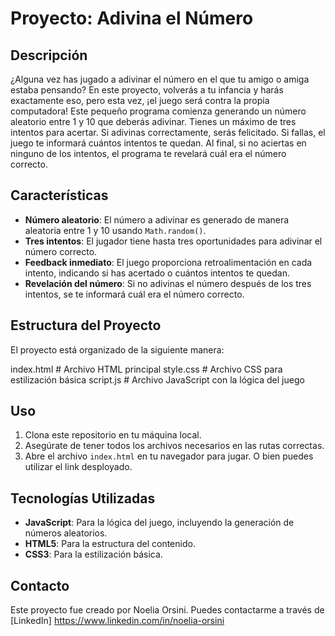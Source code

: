 # Proyecto: Adivina el Número
## Descripción
¿Alguna vez has jugado a adivinar el número en el que tu amigo o amiga estaba pensando? En este proyecto, volverás a tu infancia y harás exactamente eso, pero esta vez, ¡el juego será contra la propia computadora!
Este pequeño programa comienza generando un número aleatorio entre 1 y 10 que deberás adivinar. Tienes un máximo de tres intentos para acertar. Si adivinas correctamente, serás felicitado. Si fallas, el juego te informará cuántos intentos te quedan. Al final, si no aciertas en ninguno de los intentos, el programa te revelará cuál era el número correcto.
## Características
- **Número aleatorio**: El número a adivinar es generado de manera aleatoria entre 1 y 10 usando `Math.random()`.
- **Tres intentos**: El jugador tiene hasta tres oportunidades para adivinar el número correcto.
- **Feedback inmediato**: El juego proporciona retroalimentación en cada intento, indicando si has acertado o cuántos intentos te quedan.
- **Revelación del número**: Si no adivinas el número después de los tres intentos, se te informará cuál era el número correcto.
## Estructura del Proyecto
El proyecto está organizado de la siguiente manera:

index.html         # Archivo HTML principal
style.css          # Archivo CSS para estilización básica
script.js          # Archivo JavaScript con la lógica del juego

## Uso
1. Clona este repositorio en tu máquina local.
2. Asegúrate de tener todos los archivos necesarios en las rutas correctas.
3. Abre el archivo `index.html` en tu navegador para jugar.
O bien puedes utilizar el link desployado.
## Tecnologías Utilizadas
- **JavaScript**: Para la lógica del juego, incluyendo la generación de números aleatorios.
- **HTML5**: Para la estructura del contenido.
- **CSS3**: Para la estilización básica.
## Contacto
Este proyecto fue creado por Noelia Orsini. Puedes contactarme a través de [LinkedIn] https://www.linkedin.com/in/noelia-orsini
